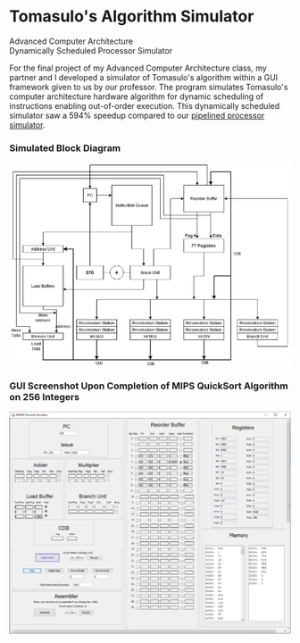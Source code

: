 # Tomasulo's Algorithm Simulator
Advanced Computer Architecture<br />
Dynamically Scheduled Processor Simulator

For the final project of my Advanced Computer Architecture class, my partner and I developed a simulator of Tomasulo's algorithm within a GUI framework given to us by our professor. The program simulates Tomasulo's computer architecture hardware algorithm for dynamic scheduling of instructions enabling out-of-order execution. This dynamically scheduled simulator saw a 594% speedup compared to our [pipelined processor simulator](https://github.com/tloula/pipelined-processor-simulator).

### Simulated Block Diagram
![Block Diagram Simulator is Modeled After](https://github.com/tloula/tomasulo-simulator/blob/master/block-diagram.png)

### GUI Screenshot Upon Completion of MIPS QuickSort Algorithm on 256 Integers
![Screenshot of Tomasulo GUI](https://github.com/tloula/tomasulo-simulator/blob/master/tomasulo-screenshot.png)
